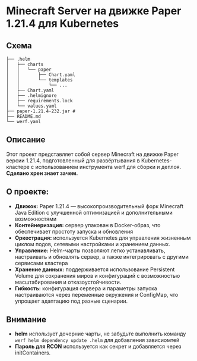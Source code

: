 # Minecraft Server на движке Paper 1.21.4 для Kubernetes

## Схема
```
├── .helm
│   ├── charts
│   │   └── paper
│   │       ├── Chart.yaml
│   │       └── templates
│   │           └── ...
│   ├── Chart.yaml
│   ├── .helmignore
│   ├── requirements.lock
│   └── values.yaml
├── paper-1.21.4-232.jar #
├── README.md
└── werf.yaml  
```

## Описание
Этот проект представляет собой сервер Minecraft на движке Paper версии 1.21.4, подготовленный для развёртывания в Kubernetes-кластере с использованием инструмента werf для сборки и деплоя.
**Сделано хрен знает зачем.**

## О проекте:
- **Движок:** Paper 1.21.4 — высокопроизводительный форк Minecraft Java Edition с улучшенной оптимизацией и дополнительными возможностями
- **Контейнеризация:** сервер упакован в Docker-образ, что обеспечивает простоту запуска и обновления
- **Оркестрация:** используется Kubernetes для управления жизненным циклом подов, сетевыми настройками и хранением данных.
- **Управление:** Helm-чарты позволяют легко устанавливать, настраивать и обновлять сервер, а также интегрировать с другими сервисами кластера
- **Хранение данных:** поддерживается использование Persistent Volume для сохранения миров и конфигураций с возможностью масштабирования и отказоустойчивости.
- **Гибкость:** конфигурация сервера и параметры запуска настраиваются через переменные окружения и ConfigMap, что упрощает адаптацию под разные сценарии.

## Внимание
- **helm** использует дочерние чарты, не забудьте выполнить команду ```werf helm dependency update .helm``` для добавления зависиомтей
- **Пароль для RCON** используется как секрет и добавляется через initContainers.
